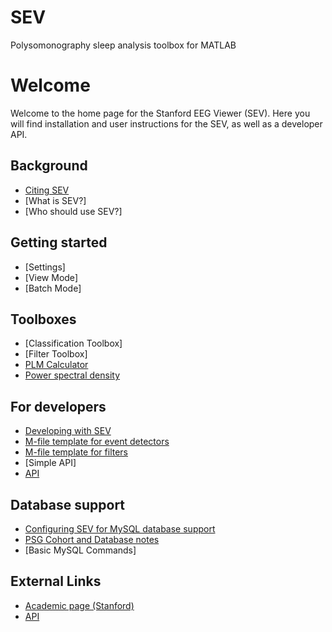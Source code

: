 # SEV
Polysomonography sleep analysis toolbox for MATLAB

# Welcome
Welcome to the home page for the Stanford EEG Viewer (SEV). Here you will find installation and user instructions for the SEV, as well as a developer API.

## Background

* [Citing SEV](https://www.tandfonline.com/doi/full/10.1080/21681163.2014.891076)<br>
* [What is SEV?]<br>
* [Who should use SEV?]<br>

## Getting started

* [Settings]<br>
* [View Mode]<br>
* [Batch Mode]<br>

## Toolboxes

* [Classification Toolbox]
* [Filter Toolbox]
* [PLM Calculator](https://github.com/informaton/sev/wiki/Plm-calculator)<br>
* [Power spectral density](https://github.com/informaton/sev/wiki/Power-spectrum)

## For developers

* [Developing with SEV](https://github.com/informaton/sev/wiki/Developing-with-SEV)<br>
* [M-file template for event detectors](https://github.com/informaton/sev/wiki/M-file-template-for-event-detectors)<br>
* [M-file template for filters](https://github.com/informaton/sev/wiki/M-file-template-for-filters)
* [Simple API]
* [API](http://web.stanford.edu/~hyatt4/software/sev_api/)

## Database support

* [Configuring SEV for MySQL database support](https://github.com/informaton/sev/wiki/Configuring-SEV-for-MySQL-database-support)<br>
* [PSG Cohort and Database notes](https://github.com/informaton/sev/wiki/PSG-Cohort-and-Database-Notes)
* [Basic MySQL Commands]

## External Links
* [Academic page (Stanford)](http://web.stanford.edu/~hyatt4/cgi-bin/serve_file.php?fname=software_sev)<br>
* [API](http://web.stanford.edu/~hyatt4/software/sev_api/)
